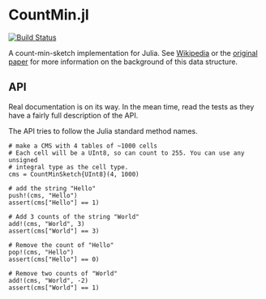 CountMin.jl
===========

[![Build Status](https://travis-ci.org/kdmurray91/CountMin.jl.svg?branch=master)](https://travis-ci.org/kdmurray91/CountMin.jl)

A count-min-sketch implementation for Julia. See
[Wikipedia](https://en.wikipedia.org/wiki/Count%E2%80%93min_sketch) or the
[original paper](http://dimacs.rutgers.edu/~graham/pubs/papers/cm-full.pdf) for
more information on the background of this data structure.


API
---

Real documentation is on its way. In the mean time, read the tests as they have
a fairly full description of the API.

The API tries to follow the Julia standard method names.

    # make a CMS with 4 tables of ~1000 cells
    # Each cell will be a UInt8, so can count to 255. You can use any unsigned
    # integral type as the cell type.
    cms = CountMinSketch{UInt8}(4, 1000)

    # add the string "Hello"
    push!(cms, "Hello")
    assert(cms["Hello"] == 1)

    # Add 3 counts of the string "World"
    add!(cms, "World", 3)
    assert(cms["World"] == 3)

    # Remove the count of "Hello"
    pop!(cms, "Hello")
    assert(cms["Hello"] == 0)

    # Remove two counts of "World"
    add!(cms, "World", -2)
    assert(cms["World"] == 1)
